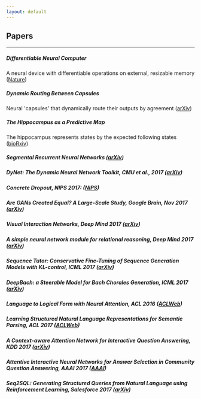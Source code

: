 ```yaml
---
layout: default
---
```

## Papers
-----
##### **Differentiable Neural Computer**
A neural device with differentiable operations on external, resizable memory
([Nature](https://www.nature.com/articles/nature20101))

##### **Dynamic Routing Between Capsules**
Neural 'capsules' that dynamically route their outputs by agreement
([arXiv](https://arxiv.org/abs/1710.09829))

##### **The Hippocampus as a Predictive Map**
The hippocampus represents states by the expected following states
([bioRxiv](https://www.biorxiv.org/content/early/2016/12/28/097170))

##### **Segmental Recurrent Neural Networks**  ([arXiv](https://arxiv.org/pdf/1511.06018.pdf))

##### **DyNet: The Dynamic Neural Network Toolkit, CMU et al., 2017** ([arXiv](https://arxiv.org/pdf/1701.03980.pdf))

##### **Concrete Dropout, NIPS 2017:** ([NIPS](https://papers.nips.cc/paper/6949-concrete-dropout.pdf))

##### **Are GANs Created Equal? A Large-Scale Study, Google Brain, Nov 2017** ([arXiv](https://arxiv.org/pdf/1711.10337.pdf))

##### **Visual Interaction Networks, Deep Mind 2017** ([arXiv](https://arxiv.org/pdf/1706.01433.pdf))

##### **A simple neural network module for relational reasoning, Deep Mind 2017** ([arXiv](https://arxiv.org/pdf/1706.01427.pdf))

##### **Sequence Tutor: Conservative Fine-Tuning of Sequence Generation Models with KL-control, ICML 2017** ([arXiv](https://arxiv.org/pdf/1611.02796.pdf))

##### **DeepBach: a Steerable Model for Bach Chorales Generation, ICML 2017** ([arXiv](https://arxiv.org/pdf/1612.01010.pdf))

##### **Language to Logical Form with Neural Attention, ACL 2016** ([ACLWeb](http://www.aclweb.org/anthology/P16-1004))

##### **Learning Structured Natural Language Representations for Semantic Parsing, ACL 2017** ([ACLWeb](http://www.aclweb.org/anthology/P17-1005))

##### **A Context-aware Attention Network for Interactive Question Answering, KDD 2017** ([arXiv](https://arxiv.org/pdf/1612.07411.pdf))

##### **Attentive Interactive Neural Networks for Answer Selection in Community Question Answering, AAAI 2017** ([AAAI](https://aaai.org/ocs/index.php/AAAI/AAAI17/paper/view/14611/14144))

##### **Seq2SQL: Generating Structured Queries from Natural Language using Reinforcement Learning, Salesforce 2017** ([arXiv](https://arxiv.org/pdf/1709.00103.pdf))

